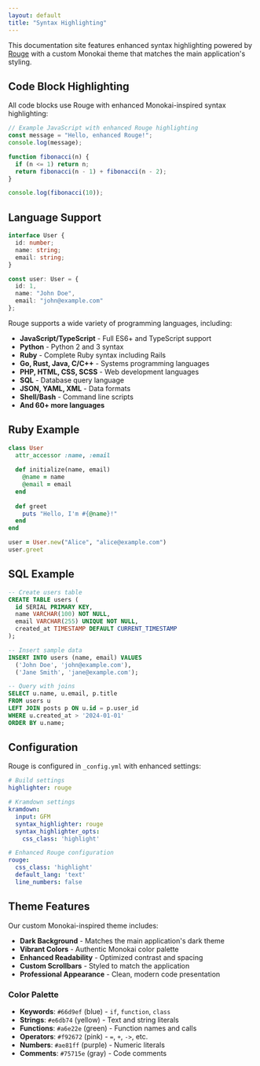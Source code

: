 ```yaml
---
layout: default
title: "Syntax Highlighting"
---
```


This documentation site features enhanced syntax highlighting powered by [Rouge](http://rouge.jneen.net/) with a custom Monokai theme that matches the main application's styling.

## Code Block Highlighting

All code blocks use Rouge with enhanced Monokai-inspired syntax highlighting:

```javascript
// Example JavaScript with enhanced Rouge highlighting
const message = "Hello, enhanced Rouge!";
console.log(message);

function fibonacci(n) {
  if (n <= 1) return n;
  return fibonacci(n - 1) + fibonacci(n - 2);
}

console.log(fibonacci(10));
```

## Language Support

```typescript
interface User {
  id: number;
  name: string;
  email: string;
}

const user: User = {
  id: 1,
  name: "John Doe",
  email: "john@example.com"
};
```

Rouge supports a wide variety of programming languages, including:

- **JavaScript/TypeScript** - Full ES6+ and TypeScript support
- **Python** - Python 2 and 3 syntax
- **Ruby** - Complete Ruby syntax including Rails
- **Go, Rust, Java, C/C++** - Systems programming languages
- **PHP, HTML, CSS, SCSS** - Web development languages
- **SQL** - Database query language
- **JSON, YAML, XML** - Data formats
- **Shell/Bash** - Command line scripts
- **And 60+ more languages**

## Ruby Example

```ruby
class User
  attr_accessor :name, :email
  
  def initialize(name, email)
    @name = name
    @email = email
  end
  
  def greet
    puts "Hello, I'm #{@name}!"
  end
end

user = User.new("Alice", "alice@example.com")
user.greet
```

## SQL Example

```sql
-- Create users table
CREATE TABLE users (
  id SERIAL PRIMARY KEY,
  name VARCHAR(100) NOT NULL,
  email VARCHAR(255) UNIQUE NOT NULL,
  created_at TIMESTAMP DEFAULT CURRENT_TIMESTAMP
);

-- Insert sample data
INSERT INTO users (name, email) VALUES 
  ('John Doe', 'john@example.com'),
  ('Jane Smith', 'jane@example.com');

-- Query with joins
SELECT u.name, u.email, p.title
FROM users u
LEFT JOIN posts p ON u.id = p.user_id
WHERE u.created_at > '2024-01-01'
ORDER BY u.name;
```

## Configuration

Rouge is configured in `_config.yml` with enhanced settings:

```yaml
# Build settings
highlighter: rouge

# Kramdown settings
kramdown:
  input: GFM
  syntax_highlighter: rouge
  syntax_highlighter_opts:
    css_class: 'highlight'

# Enhanced Rouge configuration
rouge:
  css_class: 'highlight'
  default_lang: 'text'
  line_numbers: false
```

## Theme Features

Our custom Monokai-inspired theme includes:

- **Dark Background** - Matches the main application's dark theme
- **Vibrant Colors** - Authentic Monokai color palette
- **Enhanced Readability** - Optimized contrast and spacing
- **Custom Scrollbars** - Styled to match the application
- **Professional Appearance** - Clean, modern code presentation

### Color Palette

- **Keywords**: `#66d9ef` (blue) - `if`, `function`, `class`
- **Strings**: `#e6db74` (yellow) - Text and string literals
- **Functions**: `#a6e22e` (green) - Function names and calls
- **Operators**: `#f92672` (pink) - `=`, `+`, `->`, etc.
- **Numbers**: `#ae81ff` (purple) - Numeric literals
- **Comments**: `#75715e` (gray) - Code comments 